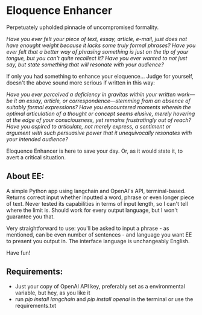# Eloquence Enhancer
Perpetuately upholded pinnacle of uncompromised formality.

_Have you ever felt your piece of text, essay, article, e-mail, just does not have enought weight because it lacks some truly formal phrases? Have you ever felt that a better way of phrasing something is just on the tip of your tongue, but you can't quite recollect it? Have you ever wanted to not just say, but state something that will resonate with your audience?_

If only you had something to enhance your eloquence... Judge for yourself, doesn't the above sound more serious if written in this way:

_Have you ever perceived a deficiency in gravitas within your written work—be it an essay, article, or correspondence—stemming from an absence of suitably formal expressions? Have you encountered moments wherein the optimal articulation of a thought or concept seems elusive, merely hovering at the edge of your consciousness, yet remains frustratingly out of reach? Have you aspired to articulate, not merely express, a sentiment or argument with such persuasive power that it unequivocally resonates with your intended audience?_

Eloquence Enhancer is here to save your day. Or, as it would state it, to avert a critical situation.

## About EE:
A simple Python app using langchain and OpenAI's API, terminal-based. Returns correct input whether inputted a word, phrase or even longer piece of text. Never tested its capabilities in terms of input length, so I can't tell where the limit is. Should work for every output language, but I won't guarantee you that.

Very straightforward to use: you'll be asked to input a phrase - as mentioned, can be even number of sentences - and language you want EE to present you output in. The interface language is unchangeably English.

Have fun!

## Requirements:
- Just your copy of OpenAI API key, preferably set as a environmental variable, but hey, as you like it
- run _pip install langchain_ and _pip install openai_ in the terminal or use the requirements.txt
